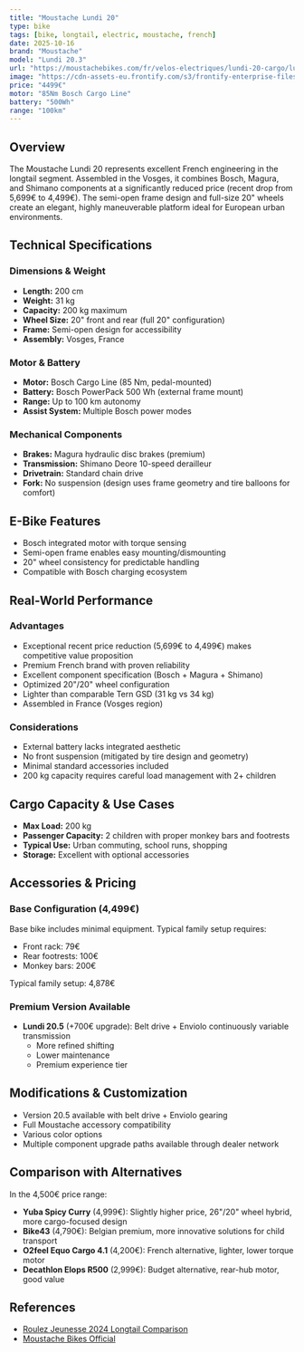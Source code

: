 ```yaml
---
title: "Moustache Lundi 20"
type: bike
tags: [bike, longtail, electric, moustache, french]
date: 2025-10-16
brand: "Moustache"
model: "Lundi 20.3"
url: "https://moustachebikes.com/fr/velos-electriques/lundi-20-cargo/lundi-20-cargo-3/"
image: "https://cdn-assets-eu.frontify.com/s3/frontify-enterprise-files-eu/eyJwYXRoIjoibW91c3RhY2hlLWJpa2VzXC9maWxlXC9Tc1haUERHTm1vQXBKSm1BUkdMeC5qcGcifQ:moustache-bikes:RhNjVvQjm4JezvflsUP0VjpkeoLCvN3AZZGVHHdv2vs?width=1500"
price: "4499€"
motor: "85Nm Bosch Cargo Line"
battery: "500Wh"
range: "100km"
---
```


## Overview

The Moustache Lundi 20 represents excellent French engineering in the longtail segment. Assembled in the Vosges, it combines Bosch, Magura, and Shimano components at a significantly reduced price (recent drop from 5,699€ to 4,499€). The semi-open frame design and full-size 20" wheels create an elegant, highly maneuverable platform ideal for European urban environments.

## Technical Specifications

### Dimensions & Weight

- **Length:** 200 cm
- **Weight:** 31 kg
- **Capacity:** 200 kg maximum
- **Wheel Size:** 20" front and rear (full 20" configuration)
- **Frame:** Semi-open design for accessibility
- **Assembly:** Vosges, France

### Motor & Battery

- **Motor:** Bosch Cargo Line (85 Nm, pedal-mounted)
- **Battery:** Bosch PowerPack 500 Wh (external frame mount)
- **Range:** Up to 100 km autonomy
- **Assist System:** Multiple Bosch power modes

### Mechanical Components

- **Brakes:** Magura hydraulic disc brakes (premium)
- **Transmission:** Shimano Deore 10-speed derailleur
- **Drivetrain:** Standard chain drive
- **Fork:** No suspension (design uses frame geometry and tire balloons for comfort)

## E-Bike Features

- Bosch integrated motor with torque sensing
- Semi-open frame enables easy mounting/dismounting
- 20" wheel consistency for predictable handling
- Compatible with Bosch charging ecosystem

## Real-World Performance

### Advantages

- Exceptional recent price reduction (5,699€ to 4,499€) makes competitive value proposition
- Premium French brand with proven reliability
- Excellent component specification (Bosch + Magura + Shimano)
- Optimized 20"/20" wheel configuration
- Lighter than comparable Tern GSD (31 kg vs 34 kg)
- Assembled in France (Vosges region)

### Considerations

- External battery lacks integrated aesthetic
- No front suspension (mitigated by tire design and geometry)
- Minimal standard accessories included
- 200 kg capacity requires careful load management with 2+ children

## Cargo Capacity & Use Cases

- **Max Load:** 200 kg
- **Passenger Capacity:** 2 children with proper monkey bars and footrests
- **Typical Use:** Urban commuting, school runs, shopping
- **Storage:** Excellent with optional accessories

## Accessories & Pricing

### Base Configuration (4,499€)

Base bike includes minimal equipment. Typical family setup requires:

- Front rack: 79€
- Rear footrests: 100€
- Monkey bars: 200€

Typical family setup: 4,878€

### Premium Version Available

- **Lundi 20.5** (+700€ upgrade): Belt drive + Enviolo continuously variable transmission
  - More refined shifting
  - Lower maintenance
  - Premium experience tier

## Modifications & Customization

- Version 20.5 available with belt drive + Enviolo gearing
- Full Moustache accessory compatibility
- Various color options
- Multiple component upgrade paths available through dealer network

## Comparison with Alternatives

In the 4,500€ price range:

- **Yuba Spicy Curry** (4,999€): Slightly higher price, 26"/20" wheel hybrid, more cargo-focused design
- **Bike43** (4,790€): Belgian premium, more innovative solutions for child transport
- **O2feel Equo Cargo 4.1** (4,200€): French alternative, lighter, lower torque motor
- **Decathlon Elops R500** (2,999€): Budget alternative, rear-hub motor, good value

## References

- [Roulez Jeunesse 2024 Longtail Comparison](https://blog.roulezjeunesse.com/comparatif-2023-des-meilleurs-velos-longtails-electriques/)
- [Moustache Bikes Official](https://www.moustachebikes.com/)
